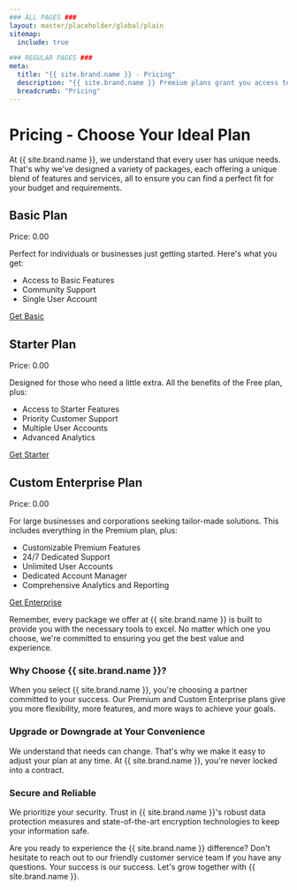 ```yaml
---
### ALL PAGES ###
layout: master/placeholder/global/plain
sitemap:
  include: true

### REGULAR PAGES ###
meta:
  title: "{{ site.brand.name }} - Pricing"
  description: "{{ site.brand.name }} Premium plans grant you access to more features and support. Get started for free today!"
  breadcrumb: "Pricing"
---
```

# Pricing - Choose Your Ideal Plan

At {{ site.brand.name }}, we understand that every user has unique needs. That's why we've designed a variety of packages, each offering a unique blend of features and services, all to ensure you can find a perfect fit for your budget and requirements.

## Basic Plan

Price: <span class="pricing-amount" data-product-id="basic">0.00</span>

Perfect for individuals or businesses just getting started. Here's what you get:
- Access to Basic Features
- Community Support
- Single User Account

<a href="" class="btn btn-primary pricing-btn" data-product-id="basic" disabled>Get Basic</a>


## Starter Plan

Price: <span class="pricing-amount" data-product-id="starter">0.00</span>

Designed for those who need a little extra. All the benefits of the Free plan, plus:
- Access to Starter Features
- Priority Customer Support
- Multiple User Accounts
- Advanced Analytics

<a href="" class="btn btn-primary pricing-btn" data-product-id="starter" disabled>Get Starter</a>


## Custom Enterprise Plan

Price: <span class="pricing-amount" data-product-id="enterprise-1">0.00</span>

For large businesses and corporations seeking tailor-made solutions. This includes everything in the Premium plan, plus:
- Customizable Premium Features
- 24/7 Dedicated Support
- Unlimited User Accounts
- Dedicated Account Manager
- Comprehensive Analytics and Reporting

<a href="" class="btn btn-primary pricing-btn" data-product-id="enterprise-1" disabled>Get Enterprise</a>


Remember, every package we offer at {{ site.brand.name }} is built to provide you with the necessary tools to excel. No matter which one you choose, we're committed to ensuring you get the best value and experience.

### Why Choose {{ site.brand.name }}?

When you select {{ site.brand.name }}, you're choosing a partner committed to your success. Our Premium and Custom Enterprise plans give you more flexibility, more features, and more ways to achieve your goals.

### Upgrade or Downgrade at Your Convenience

We understand that needs can change. That's why we make it easy to adjust your plan at any time. At {{ site.brand.name }}, you're never locked into a contract.

### Secure and Reliable

We prioritize your security. Trust in {{ site.brand.name }}'s robust data protection measures and state-of-the-art encryption technologies to keep your information safe.

Are you ready to experience the {{ site.brand.name }} difference? Don't hesitate to reach out to our friendly customer service team if you have any questions. Your success is our success. Let's grow together with {{ site.brand.name }}.
